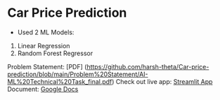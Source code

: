 # Car Price Prediction

- Used 2 ML Models: 
1. Linear Regression
2. Random Forest Regressor

Problem Statement: [PDF] (https://github.com/harsh-theta/Car-price-prediction/blob/main/Problem%20Statement/AI-ML%20Technical%20Task_final.pdf)
Check out live app: [Streamlit App](https://harsh-theta-car-price-prediction-app-ecyud5.streamlit.app/)  
Document: [Google Docs](https://docs.google.com/document/d/1U5driyt8giy6eEvAyLiRV75RLkX9uijr6Lp-Fp8YIAI/edit?usp=sharing) 
